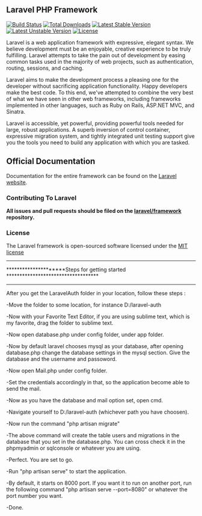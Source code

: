 ## Laravel PHP Framework

[![Build Status](https://travis-ci.org/laravel/framework.svg)](https://travis-ci.org/laravel/framework)
[![Total Downloads](https://poser.pugx.org/laravel/framework/downloads.svg)](https://packagist.org/packages/laravel/framework)
[![Latest Stable Version](https://poser.pugx.org/laravel/framework/v/stable.svg)](https://packagist.org/packages/laravel/framework)
[![Latest Unstable Version](https://poser.pugx.org/laravel/framework/v/unstable.svg)](https://packagist.org/packages/laravel/framework)
[![License](https://poser.pugx.org/laravel/framework/license.svg)](https://packagist.org/packages/laravel/framework)

Laravel is a web application framework with expressive, elegant syntax. We believe development must be an enjoyable, creative experience to be truly fulfilling. Laravel attempts to take the pain out of development by easing common tasks used in the majority of web projects, such as authentication, routing, sessions, and caching.

Laravel aims to make the development process a pleasing one for the developer without sacrificing application functionality. Happy developers make the best code. To this end, we've attempted to combine the very best of what we have seen in other web frameworks, including frameworks implemented in other languages, such as Ruby on Rails, ASP.NET MVC, and Sinatra.

Laravel is accessible, yet powerful, providing powerful tools needed for large, robust applications. A superb inversion of control container, expressive migration system, and tightly integrated unit testing support give you the tools you need to build any application with which you are tasked.

## Official Documentation

Documentation for the entire framework can be found on the [Laravel website](http://laravel.com/docs).

### Contributing To Laravel

**All issues and pull requests should be filed on the [laravel/framework](http://github.com/laravel/framework) repository.**

### License

The Laravel framework is open-sourced software licensed under the [MIT license](http://opensource.org/licenses/MIT)


**********************************************************************************
*********************Steps for getting started ***********************************
**********************************************************************************

After you get the LaravelAuth folder in your location, follow these steps :

-Move the folder to some location, for instance D:/laravel-auth

-Now with your Favorite Text Editor, if you are using sublime text, which is my favorite, drag the folder to sublime text.

-Now open database.php under config folder, under app folder.

-Now by default laravel chooses mysql as your database, after opening database.php change the database settings in the mysql section. Give the database and the username and passoword.

-Now open Mail.php under config folder.

-Set the credentials accordingly in that, so the application become able to send the mail.

-Now as you have the database and mail option set, open cmd.

-Navigate yourself to D:/laravel-auth (whichever path you have choosen).

-Now run the command "php artisan migrate"

-The above command will create the table users and migrations in the database that you set in the database.php. You can cross check it in the phpmyadmin or sqlconsole or whatever you are using.

-Perfect. You are set to go.

-Run "php artisan serve" to start the application.

-By default, it starts on 8000 port. If you want it to run on another port, run the following command "php artisan serve --port=8080" or whatever the port number you want.

-Done.

